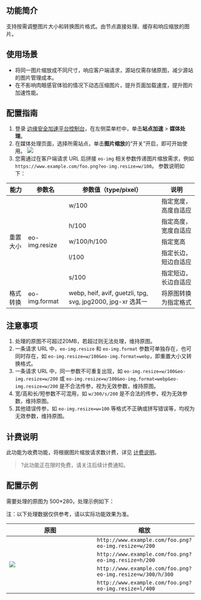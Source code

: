 ## 功能简介

支持按需调整图片大小和转换图片格式。由节点直接处理、缓存和响应缩放的图片。

## 使用场景

- 将同一图片缩放成不同尺寸，响应客户端请求，源站仅需存储原图，减少源站的图片管理成本。
- 在不影响肉眼感官体验的情况下动态压缩图片，提升页面加载速度，提升图片加速性能。

## 配置指南

1. 登录 [边缘安全加速平台控制台](https://console.cloud.tencent.com/edgeone)，在左侧菜单栏中，单击**站点加速** > **媒体处理**。
2. 在媒体处理页面，选择所需站点，单击**图片缩放**的“开关”开启，即可开始使用。
   ![](https://qcloudimg.tencent-cloud.cn/raw/911455a0868743339375a6f6724466aa.png)
3. 您需通过在客户端请求 URL 后拼接 `eo-img` 相关参数传递图片缩放需求，例如 `https://www.example.com/foo.png?eo-img.resize=w/100`。
   参数说明如下：
<table>
<thead>
<tr>
<th>能力</th>
<th>参数名</th>
<th>参数值（type/pixel）</th>
<th>说明</th>
</tr>
</thead>
<tbody><tr>
<td rowspan=5>重置大小</td>
<td rowspan=5>eo-img.resize</td>
<td>w/100</td>
<td>指定宽度，高度自适应</td>
</tr>
<tr>
<td>h/100</td>
<td>指定高度，宽度自适应</td>
</tr>
<tr>
<td>w/100/h/100</td>
<td>指定宽高</td>
</tr>
<tr>
<td>l/100</td>
<td>指定长边，短边自适应</td>
</tr>
<tr>
<td>s/100</td>
<td>指定短边，长边自适应</td>
</tr>
<tr>
<td>格式转换</td>
<td>eo-img.format</td>
<td>webp, heif, avif, guetzli, tpg, svg, jpg2000, jpg-xr 选其一</td>
<td>将原图转换为指定格式</td>
</tr>
</tbody></table>

## 注意事项
1. 处理的原图不可超过20MB，若超过则无法处理，维持原图。
2. 一条请求 URL 中，`eo-img.resize` 和 `eo-img.format` 参数可单独存在，也可同时存在，如 `eo-img.resize=w/100&eo-img.format=webp`，即重置大小又转换格式。
3. 一条请求 URL 中，同一参数不可重复出现，如 `eo-img.resize=w/100&eo-img.resize=w/200` 或 `eo-img.resize=w/100&eo-img.format=webp&eo-img.resize=w/200` 是不合法传参，视为无效参数，维持原图。
4. 宽/高和长/短参数不可混用，如 `w/300/s/200` 是不合法的传参，视为无效参数，维持原图。
5. 其他错误传参，如 `eo-img.resize=w=100` 等格式不正确或拼写错误等，均视为无效参数，维持原图。

## 计费说明
此功能为收费功能，将根据图片缩放请求数计费，详见 [计费说明](https://cloud.tencent.com/document/product/1552/77380)。

>?此功能正在限时免费，请关注后续计费通知。

## 配置示例

需要处理的原图为 500*280，处理示例如下：

注：以下处理数据仅供参考，请以实际功能效果为准。

<table>
<thead>
<tr>
<th width="50%">原图</th>
<th width="50%">缩放</th>
</tr>
</thead>
<tbody><tr>
<td rowspan=4><img src="https://qcloudimg.tencent-cloud.cn/raw/d3c1836ddc5b4ba352614c5bf8759898.png" ></td>
<td><code>http://www.example.com/foo.png?eo-img.resize=w/200</code><br><img src="https://qcloudimg.tencent-cloud.cn/raw/2b6380c7ab7065495e4b5286762a126a.png" alt=""></td>
</tr>
<tr>
<td><code>http://www.example.com/foo.png?eo-img.resize=h/200</code><br><img src="https://qcloudimg.tencent-cloud.cn/raw/3ffb83d143eb17c7a4eb57614b2ea2fa.png" alt=""></td>
</tr>
<tr>
<td><code>http://www.example.com/foo.png?eo-img.resize=w/300/h/300</code><br><img src="https://qcloudimg.tencent-cloud.cn/raw/97b29751222d6e0fc164cf61715164b9.png" alt=""></td>
</tr>
<tr>
<td><code>http://www.example.com/foo.png?eo-img.resize=l/400</code><br><img src="https://qcloudimg.tencent-cloud.cn/raw/8e5ca718fe40b659028528a08e474f37.png" alt=""></td>
</tr>
</tbody></table>
